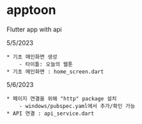 # apptoon

Flutter app with api
    
5/5/2023

    * 기초 매인화면 생성
        - 타이틀: 오늘의 웹툰
    * 기초 메인화면 : home_screen.dart

5/6/2023

    * 페이지 연결을 위해 "http" package 설치
        - windows/pubspec.yaml에서 추가/확인 가능
    * API 연결 : api_service.dart
